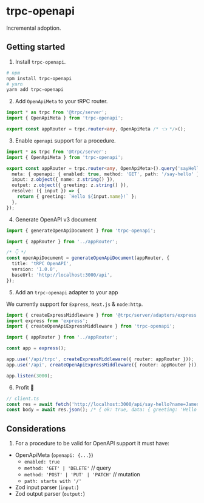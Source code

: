 # trpc-openapi

Incremental adoption.

## Getting started

1. Install `trpc-openapi`.

```bash
# npm
npm install trpc-openapi
# yarn
yarn add trpc-openapi
```

2. Add `OpenApiMeta` to your tRPC router.

```typescript
import * as trpc from '@trpc/server';
import { OpenApiMeta } from 'trpc-openapi';

export const appRouter = trpc.router<any, OpenApiMeta /* 👈 */>();
```

3. Enable `openapi` support for a procedure.

```typescript
import * as trpc from '@trpc/server';
import { OpenApiMeta } from 'trpc-openapi';

export const appRouter = trpc.router<any, OpenApiMeta>().query('sayHello', {
  meta: { openapi: { enabled: true, method: 'GET', path: '/say-hello' } /* 👈 */ },
  input: z.object({ name: z.string() }),
  output: z.object({ greeting: z.string() }),
  resolve: ({ input }) => {
    return { greeting: `Hello ${input.name}!` };
  },
});
```

4. Generate OpenAPI v3 document

```typescript
import { generateOpenApiDocument } from 'trpc-openapi';

import { appRouter } from '../appRouter';

/* 👇 */
const openApiDocument = generateOpenApiDocument(appRouter, {
  title: 'tRPC OpenAPI',
  version: '1.0.0',
  baseUrl: 'http://localhost:3000/api',
});
```

5. Add an `trpc-openapi` adapter to your app

We currently support for `Express`, `Next.js` & `node:http`.

```typescript
import { createExpressMiddleware } from '@trpc/server/adapters/express';
import express from 'express';
import { createOpenApiExpressMiddleware } from 'trpc-openapi';

import { appRouter } from '../appRouter';

const app = express();

app.use('/api/trpc', createExpressMiddleware({ router: appRouter }));
app.use('/api', createOpenApiExpressMiddleware({ router: appRouter })); /* 👈 */

app.listen(3000);
```

6. Profit 🤑

```typescript
// client.ts
const res = await fetch('http://localhost:3000/api/say-hello?name=James', { method: 'GET' });
const body = await res.json(); /* { ok: true, data: { greeting: 'Hello James!' } } */
```

## Considerations

1. For a procedure to be valid for OpenAPI support it must have:

- OpenApiMeta (`openapi: {...}`)
  - `enabled: true`
  - `method: 'GET' | 'DELETE'` // query
  - `method: 'POST' | 'PUT' | 'PATCH'` // mutation
  - `path: starts with '/'`
- Zod input parser (`input:`)
- Zod output parser (`output:`)
